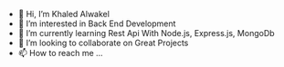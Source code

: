 - 👋 Hi, I’m Khaled Alwakel
- 👀 I’m interested in Back End Development
- 🌱 I’m currently learning Rest Api With Node.js, Express.js, MongoDb
- 💞️ I’m looking to collaborate on Great Projects
- 📫 How to reach me ...

<!---
khaled-alwakel/khaled-alwakel is a ✨ special ✨ repository because its `README.md` (this file) appears on your GitHub profile.
You can click the Preview link to take a look at your changes.
--->
